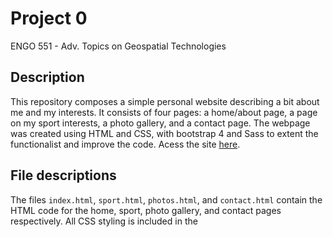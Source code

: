 # Project 0

ENGO 551 - Adv. Topics on Geospatial Technologies

## Description

This repository composes a simple personal website describing a bit about me and my interests.  It consists of four pages: a home/about page, a page on my sport interests, a photo gallery, and a contact page.  The webpage was created using HTML and CSS, with bootstrap 4 and Sass to extent the functionalist and improve the code. Acess the site [here](https://adamreidsmith.github.io/ENGO651-project0/).

## File descriptions

The files `index.html`, `sport.html`, `photos.html`, and `contact.html` contain the HTML code for the home, sport, photo gallery, and contact pages respectively.  All CSS styling is included in the 